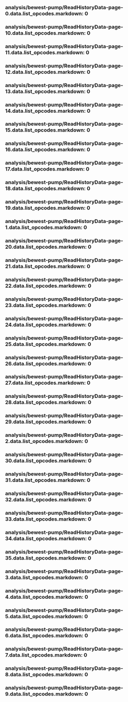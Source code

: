 ### analysis/bewest-pump/ReadHistoryData-page-0.data.list_opcodes.markdown: 0

### analysis/bewest-pump/ReadHistoryData-page-10.data.list_opcodes.markdown: 0

### analysis/bewest-pump/ReadHistoryData-page-11.data.list_opcodes.markdown: 0

### analysis/bewest-pump/ReadHistoryData-page-12.data.list_opcodes.markdown: 0

### analysis/bewest-pump/ReadHistoryData-page-13.data.list_opcodes.markdown: 0

### analysis/bewest-pump/ReadHistoryData-page-14.data.list_opcodes.markdown: 0

### analysis/bewest-pump/ReadHistoryData-page-15.data.list_opcodes.markdown: 0

### analysis/bewest-pump/ReadHistoryData-page-16.data.list_opcodes.markdown: 0

### analysis/bewest-pump/ReadHistoryData-page-17.data.list_opcodes.markdown: 0

### analysis/bewest-pump/ReadHistoryData-page-18.data.list_opcodes.markdown: 0

### analysis/bewest-pump/ReadHistoryData-page-19.data.list_opcodes.markdown: 0

### analysis/bewest-pump/ReadHistoryData-page-1.data.list_opcodes.markdown: 0

### analysis/bewest-pump/ReadHistoryData-page-20.data.list_opcodes.markdown: 0

### analysis/bewest-pump/ReadHistoryData-page-21.data.list_opcodes.markdown: 0

### analysis/bewest-pump/ReadHistoryData-page-22.data.list_opcodes.markdown: 0

### analysis/bewest-pump/ReadHistoryData-page-23.data.list_opcodes.markdown: 0

### analysis/bewest-pump/ReadHistoryData-page-24.data.list_opcodes.markdown: 0

### analysis/bewest-pump/ReadHistoryData-page-25.data.list_opcodes.markdown: 0

### analysis/bewest-pump/ReadHistoryData-page-26.data.list_opcodes.markdown: 0

### analysis/bewest-pump/ReadHistoryData-page-27.data.list_opcodes.markdown: 0

### analysis/bewest-pump/ReadHistoryData-page-28.data.list_opcodes.markdown: 0

### analysis/bewest-pump/ReadHistoryData-page-29.data.list_opcodes.markdown: 0

### analysis/bewest-pump/ReadHistoryData-page-2.data.list_opcodes.markdown: 0

### analysis/bewest-pump/ReadHistoryData-page-30.data.list_opcodes.markdown: 0

### analysis/bewest-pump/ReadHistoryData-page-31.data.list_opcodes.markdown: 0

### analysis/bewest-pump/ReadHistoryData-page-32.data.list_opcodes.markdown: 0

### analysis/bewest-pump/ReadHistoryData-page-33.data.list_opcodes.markdown: 0

### analysis/bewest-pump/ReadHistoryData-page-34.data.list_opcodes.markdown: 0

### analysis/bewest-pump/ReadHistoryData-page-35.data.list_opcodes.markdown: 0

### analysis/bewest-pump/ReadHistoryData-page-3.data.list_opcodes.markdown: 0

### analysis/bewest-pump/ReadHistoryData-page-4.data.list_opcodes.markdown: 0

### analysis/bewest-pump/ReadHistoryData-page-5.data.list_opcodes.markdown: 0

### analysis/bewest-pump/ReadHistoryData-page-6.data.list_opcodes.markdown: 0

### analysis/bewest-pump/ReadHistoryData-page-7.data.list_opcodes.markdown: 0

### analysis/bewest-pump/ReadHistoryData-page-8.data.list_opcodes.markdown: 0

### analysis/bewest-pump/ReadHistoryData-page-9.data.list_opcodes.markdown: 0

